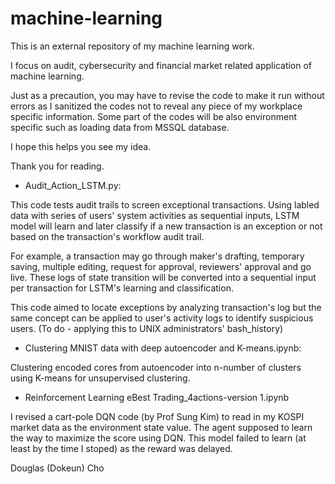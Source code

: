 # machine-learning
This is an external repository of my machine learning work. 

I focus on audit, cybersecurity and financial market related application of machine learning. 

Just as a precaution, you may have to revise the code to make it run without errors as I sanitized the codes not to reveal any piece of  my workplace specific information. Some part of the codes will be also environment specific such as loading data from MSSQL database. 

I hope this helps you see my idea. 

Thank you for reading.  


- Audit_Action_LSTM.py:

This code tests audit trails to screen exceptional transactions. Using labled data with series of users' system activities as sequential inputs, LSTM model will learn and later classify if a new transaction is an exception or not based on the transaction's workflow audit trail. 

For example, a transaction may go through maker's drafting, temporary saving, multiple editing, request for approval, reviewers' approval and go live. These logs of state transition will be converted into a sequential input per transaction for LSTM's learning and classification. 

This code aimed to locate exceptions by analyzing transaction's log but the same concept can be applied to user's activity logs to identify suspicious users. (To do - applying this to UNIX administrators' bash_history) 

- Clustering MNIST data with deep autoencoder and K-means.ipynb:

Clustering encoded cores from autoencoder into n-number of clusters using K-means for unsupervised clustering. 

- Reinforcement Learning eBest Trading_4actions-version 1.ipynb

I revised a cart-pole DQN code (by Prof Sung Kim) to read in my KOSPI market data as the environment state value. The agent supposed to learn the way to maximize the score using DQN. This model failed to learn (at least by the time I stoped) as the reward was delayed. 


Douglas (Dokeun) Cho 
